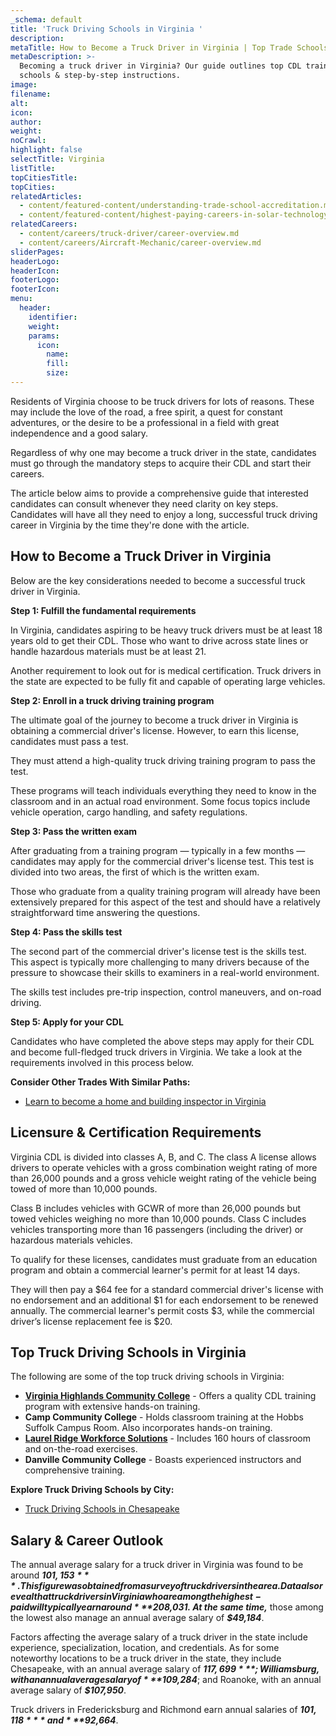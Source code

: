 ```yaml
---
_schema: default
title: 'Truck Driving Schools in Virginia '
description:
metaTitle: How to Become a Truck Driver in Virginia | Top Trade Schools
metaDescription: >-
  Becoming a truck driver in Virginia? Our guide outlines top CDL training
  schools & step-by-step instructions.
image:
filename:
alt:
icon:
author:
weight:
noCrawl:
highlight: false
selectTitle: Virginia
listTitle:
topCitiesTitle:
topCities:
relatedArticles:
  - content/featured-content/understanding-trade-school-accreditation.md
  - content/featured-content/highest-paying-careers-in-solar-technology.md
relatedCareers:
  - content/careers/truck-driver/career-overview.md
  - content/careers/Aircraft-Mechanic/career-overview.md
sliderPages:
headerLogo:
headerIcon:
footerLogo:
footerIcon:
menu:
  header:
    identifier:
    weight:
    params:
      icon:
        name:
        fill:
        size:
---
```

Residents of Virginia choose to be truck drivers for lots of reasons. These may include the love of the road, a free spirit, a quest for constant adventures, or the desire to be a professional in a field with great independence and a good salary.

Regardless of why one may become a truck driver in the state, candidates must go through the mandatory steps to acquire their CDL and start their careers.

The article below aims to provide a comprehensive guide that interested candidates can consult whenever they need clarity on key steps. Candidates will have all they need to enjoy a long, successful truck driving career in Virginia by the time they're done with the article.

## **How to Become a Truck Driver in Virginia**

Below are the key considerations needed to become a successful truck driver in Virginia.

**Step 1: Fulfill the fundamental requirements**

In Virginia, candidates aspiring to be heavy truck drivers must be at least 18 years old to get their CDL. Those who want to drive across state lines or handle hazardous materials must be at least 21.

Another requirement to look out for is medical certification. Truck drivers in the state are expected to be fully fit and capable of operating large vehicles.

**Step 2: Enroll in a truck driving training program**

The ultimate goal of the journey to become a truck driver in Virginia is obtaining a commercial driver's license. However, to earn this license, candidates must pass a test.

They must attend a high-quality truck driving training program to pass the test.

These programs will teach individuals everything they need to know in the classroom and in an actual road environment. Some focus topics include vehicle operation, cargo handling, and safety regulations.

**Step 3: Pass the written exam**

After graduating from a training program — typically in a few months — candidates may apply for the commercial driver's license test. This test is divided into two areas, the first of which is the written exam.

Those who graduate from a quality training program will already have been extensively prepared for this aspect of the test and should have a relatively straightforward time answering the questions.

**Step 4: Pass the skills test**

The second part of the commercial driver's license test is the skills test. This aspect is typically more challenging to many drivers because of the pressure to showcase their skills to examiners in a real-world environment.

The skills test includes pre-trip inspection, control maneuvers, and on-road driving.

**Step 5: Apply for your CDL**

Candidates who have completed the above steps may apply for their CDL and become full-fledged truck drivers in Virginia. We take a look at the requirements involved in this process below.

**Consider Other Trades With Similar Paths:**

* [Learn to become a home and building inspector in Virginia](https://toptradeschools.com/near-you/home-and-building-inspector/virginia/)

## **Licensure & Certification Requirements**

Virginia CDL is divided into classes A, B, and C. The class A license allows drivers to operate vehicles with a gross combination weight rating of more than 26,000 pounds and a gross vehicle weight rating of the vehicle being towed of more than 10,000 pounds.

Class B includes vehicles with GCWR of more than 26,000 pounds but towed vehicles weighing no more than 10,000 pounds. Class C includes vehicles transporting more than 16 passengers (including the driver) or hazardous materials vehicles.

To qualify for these licenses, candidates must graduate from an education program and obtain a commercial learner's permit for at least 14 days.

They will then pay a $64 fee for a standard commercial driver's license with no endorsement and an additional $1 for each endorsement to be renewed annually. The commercial learner's permit costs $3, while the commercial driver’s license replacement fee is $20.

## **Top Truck Driving Schools in Virginia**

The following are some of the top truck driving schools in Virginia:

* **[Virginia Highlands Community College](https://www.vhcc.edu/)** - Offers a quality CDL training program with extensive hands-on training.
* **Camp Community College** - Holds classroom training at the Hobbs Suffolk Campus Room. Also incorporates hands-on training.
* **[Laurel Ridge Workforce Solutions](https://laurelridgeworkforce.com/)** - Includes 160 hours of classroom and on-the-road exercises.
* **Danville Community College** - Boasts experienced instructors and comprehensive training.

**Explore Truck Driving Schools by City:**

* [Truck Driving Schools in Chesapeake](https://toptradeschools.com/near-you/truck-driver/virginia/chesapeake/)

## **Salary & Career Outlook**

The annual average salary for a truck driver in Virginia was found to be around ***$101,153***. This figure was obtained from a survey of truck drivers in the area. Data also reveal that truck drivers in Virginia who are among the highest-paid will typically earn around ***$208,031. At the same time,*** those among the lowest also manage an annual average salary of ***$49,184***.

Factors affecting the average salary of a truck driver in the state include experience, specialization, location, and credentials. As for some noteworthy locations to be a truck driver in the state, they include Chesapeake, with an annual average salary of ***$117,699***; Williamsburg, with an annual average salary of ***$109,284***; and Roanoke, with an annual average salary of ***$107,950***.

Truck drivers in Fredericksburg and Richmond earn annual salaries of ***$101,118*** and ***$92,664***.